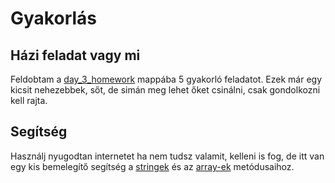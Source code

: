 # Gyakorlás

## Házi feladat vagy mi

Feldobtam a [day_3_homework](https://github.com/Storno00/laci_exercises/tree/main/day_3_homework) mappába 5 gyakorló feladatot. Ezek már egy kicsit nehezebbek, sőt, de simán meg lehet őket csinálni, csak gondolkozni kell rajta.

## Segítség

Használj nyugodtan internetet ha nem tudsz valamit, kelleni is fog, de itt van egy kis bemelegítő segítség a [stringek](https://www.w3schools.com/python/python_ref_string.asp) és az [array-ek](https://www.w3schools.com/python/python_ref_list.asp) metódusaihoz.


